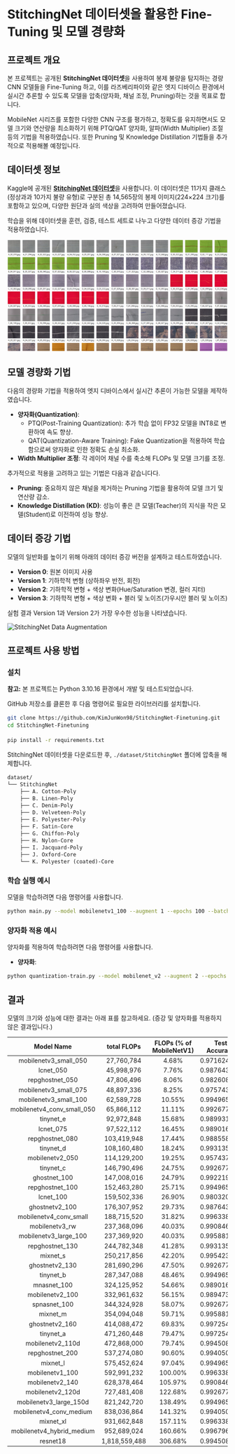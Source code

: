 # StitchingNet 데이터셋을 활용한 Fine-Tuning 및 모델 경량화

## 프로젝트 개요

본 프로젝트는 공개된 **StitchingNet 데이터셋**을 사용하여 봉제 불량을 탐지하는 경량 CNN 모델들을 Fine-Tuning 하고, 이를 라즈베리파이와 같은 엣지 디바이스 환경에서 실시간 추론할 수 있도록 모델을 압축(양자화, 채널 조정, Pruning)하는 것을 목표로 합니다.

MobileNet 시리즈를 포함한 다양한 CNN 구조를 평가하고, 정확도를 유지하면서도 모델 크기와 연산량을 최소화하기 위해 PTQ/QAT 양자화, 알파(Width Multiplier) 조절 등의 기법을 적용하였습니다. 또한 Pruning 및 Knowledge Distillation 기법들을 추가적으로 적용해볼 예정입니다.

## 데이터셋 정보

Kaggle에 공개된 [**StitchingNet 데이터셋**](https://www.kaggle.com/datasets/hyungjung/stitchingnet-dataset)을 사용합니다. 이 데이터셋은 11가지 클래스(정상과과 10가지 불량 유형)로 구분된 총 14,565장의 봉제 이미지(224×224 크기)를 포함하고 있으며, 다양한 원단과 실의 색상을 고려하여 만들어졌습니다.

학습을 위해 데이터셋을 훈련, 검증, 테스트 세트로 나누고 다양한 데이터 증강 기법을 적용하였습니다.

![StitchingNet 데이터셋](./assets/StitchingNet-cover.png)





## 모델 경량화 기법

다음의 경량화 기법을 적용하여 엣지 디바이스에서 실시간 추론이 가능한 모델을 제작하였습니다.

- **양자화(Quantization)**:
  - PTQ(Post-Training Quantization): 추가 학습 없이 FP32 모델을 INT8로 변환하여 속도 향상.
  - QAT(Quantization-Aware Training): Fake Quantization을 적용하여 학습함으로써 양자화로 인한 정확도 손실 최소화.
- **Width Multiplier 조정**: 각 레이어 채널 수를 축소해 FLOPs 및 모델 크기를 조정.


추가적으로 적용을 고려하고 있는 기법은 다음과 같습니다다.
- **Pruning**: 중요하지 않은 채널을 제거하는 Pruning 기법을 활용하여 모델 크기 및 연산량 감소.
- **Knowledge Distillation (KD)**: 성능이 좋은 큰 모델(Teacher)의 지식을 작은 모델(Student)로 이전하여 성능 향상.

## 데이터 증강 기법

모델의 일반화를 높이기 위해 아래의 데이터 증강 버전을 설계하고 테스트하였습니다.

- **Version 0**: 원본 이미지 사용
- **Version 1**: 기하학적 변형 (상하좌우 반전, 회전)
- **Version 2**: 기하학적 변형 + 색상 변화(Hue/Saturation 변경, 컬러 지터)
- **Version 3**: 기하학적 변형 + 색상 변화 + 블러 및 노이즈(가우시안 블러 및 노이즈)

실험 결과 Version 1과 Version 2가 가장 우수한 성능을 나타냈습니다.

![StitchingNet Data Augmentation](./assets/augmentation.png)

## 프로젝트 사용 방법

### 설치
**참고:** 본 프로젝트는 Python 3.10.16 환경에서 개발 및 테스트되었습니다.

GitHub 저장소를 클론한 후 다음 명령어로 필요한 라이브러리를 설치합니다.

```bash
git clone https://github.com/KimJunWon98/StitchingNet-Finetuning.git
cd StitchingNet-Finetuning

pip install -r requirements.txt
```

StitchingNet 데이터셋을 다운로드한 후, `./dataset/StitchingNet` 폴더에 압축을 해제합니다.

```
dataset/
└── StitchingNet
    ├── A. Cotton-Poly
    ├── B. Linen-Poly
    ├── C. Denim-Poly
    ├── D. Velveteen-Poly
    ├── E. Polyester-Poly
    ├── F. Satin-Core
    ├── G. Chiffon-Poly
    ├── H. Nylon-Core
    ├── I. Jacquard-Poly
    ├── J. Oxford-Core
    └── K. Polyester (coated)-Core
```

### 학습 실행 예시

모델을 학습하려면 다음 명령어를 사용합니다.

```bash
python main.py --model mobilenetv1_100 --augment 1 --epochs 100 --batch-size 32 --patience 5
```

### 양자화 적용 예시

양자화를 적용하여 학습하려면 다음 명령어를 사용합니다.

- **양자화**:
```bash
python quantization-train.py --model mobilenet_v2 --augment 2 --epochs 100 --batch-size 32 --patience 5
```

## 결과

모델의 크기와 성능에 대한 결과는 아래 표를 참고하세요.
(증강 및  양자화를 적용하지 않은 결과입니다.)

| **Model Name**               | **total FLOPs** | **FLOPs (% of MobileNetV1)** | **Test Accuracy** | **Test Loss** | **model size(MB)**| **total params** |
|:----------------------------:|:---------------:|:----------------------------:|:-----------------:|:-------------:|:-----------------:|:----------------:|
| mobilenetv3_small_050        |   27,760,784    |            4.68%             |    0.971624714    |   0.088149468 |       2.2106      |     579,499      |
| lcnet_050                    |   45,998,976    |            7.76%             |    0.987643021    |   0.052872514 |       2.3420      |     613,947      |
| repghostnet_050              |   47,806,496    |            8.06%             |    0.982608696    |   0.066296293 |       3.9942      |   1,047,059      |
| mobilenetv3_small_075        |   48,897,336    |            8.25%             |    0.975743707    |   0.089050043 |       3.9221      |   1,028,147      |
| mobilenetv3_small_100        |   62,589,728    |           10.55%             |    0.994965675    |   0.028624037 |       5.8332      |   1,529,131      |
| mobilenetv4_conv_small_050   |   65,866,112    |           11.11%             |    0.992677346    |   0.039048381 |       3.7080      |     972,043      |
| tinynet_e                    |   92,972,848    |           15.68%             |    0.989931350    |   0.047753061 |       2.9604      |     776,063      |
| lcnet_075                    |   97,522,112    |           16.45%             |    0.989016018    |   0.054260235 |       4.1633      |   1,091,379      |
| repghostnet_080              |  103,419,948    |           17.44%             |    0.988558352    |   0.065928386 |       7.6754      |   2,012,059      |
| tinynet_d                    |  108,160,480    |           18.24%             |    0.993135011    |   0.028453372 |       4.0876      |   1,071,537      |
| mobilenetv2_050              |  114,129,200    |           19.25%             |    0.957437071    |   0.142501757 |       2.6770      |     701,771      |
| tinynet_c                    |  146,790,496    |           24.75%             |    0.992677346    |   0.031656751 |       4.5407      |   1,190,325      |
| ghostnet_100                 |  147,008,016    |           24.79%             |    0.992219680    |   0.044597797 |      14.9368      |   3,915,599      |
| repghostnet_100              |  152,463,280    |           25.71%             |    0.994965675    |   0.038698082 |      10.7067      |   2,806,695      |
| lcnet_100                    |  159,502,336    |           26.90%             |    0.980320366    |   0.081513069 |       6.4350      |   1,686,891      |
| ghostnetv2_100               |  176,307,952    |           29.73%             |    0.987643021    |   0.045260441 |      18.6539      |   4,889,999      |
| mobilenetv4_conv_small       |  188,715,520    |           31.82%             |    0.996338673    |   0.027423992 |       9.5639      |   2,507,115      |
| mobilenetv3_rw               |  237,368,096    |           40.03%             |    0.990846682    |   0.056315712 |      16.0714      |   4,213,009      |
| mobilenetv3_large_100        |  237,369,920    |           40.03%             |    0.995881007    |   0.022990244 |      16.0832      |   4,216,123      |
| repghostnet_130              |  244,782,348    |           41.28%             |    0.993135011    |   0.034219508 |      16.0664      |   4,211,703      |
| mixnet_s                     |  250,217,856    |           42.20%             |    0.995423341    |   0.029249636 |       9.9736      |   2,614,513      |
| ghostnetv2_130               |  281,690,296    |           47.50%             |    0.992677346    |   0.050706274 |      29.3484      |   7,693,495      |
| tinynet_b                    |  287,347,088    |           48.46%             |    0.994965675    |   0.027727696 |       9.3981      |   2,463,653      |
| mnasnet_100                  |  324,125,952    |           54.66%             |    0.989016018    |   0.041411342 |      11.8881      |   3,116,403      |
| mobilenetv2_100              |  332,961,632    |           56.15%             |    0.989473684    |   0.054968993 |       8.5372      |   2,237,963      |
| spnasnet_100                 |  344,324,928    |           58.07%             |    0.992677346    |   0.033866570 |      12.0343      |   3,154,707      |
| mixnet_m                     |  354,094,048    |           59.71%             |    0.995881007    |   0.027904702 |      13.3297      |   3,494,289      |
| ghostnetv2_160               |  414,088,472    |           69.83%             |    0.997254005    |   0.030395896 |      42.4415      |  11,125,789      |
| tinynet_a                    |  471,260,448    |           79.47%             |    0.997254005    |   0.017525528 |      18.7724      |   4,921,063      |
| mobilenetv2_110d             |  472,868,000    |           79.74%             |    0.994508009    |   0.027064183 |      12.3963      |   3,249,611      |
| repghostnet_200              |  537,274,080    |           90.60%             |    0.994050343    |   0.045810232 |      32.5364      |   8,529,215      |
| mixnet_l                     |  575,452,624    |           97.04%             |    0.994965675    |   0.029670224 |      22.1602      |   5,809,159      |
| mobilenetv1_100              |  592,991,232    |          100.00%             |    0.996338673    |   0.017458078 |      12.2767      |   3,218,251      |
| mobilenetv2_140              |  628,378,464    |          105.97%             |    0.990846682    |   0.032729845 |      16.5386      |   4,335,499      |
| mobilenetv2_120d             |  727,481,408    |          122.68%             |    0.992677346    |   0.038538630 |      17.4112      |   4,564,235      |
| mobilenetv3_large_150d       |  821,242,720    |          138.49%             |    0.994965675    |   0.026226329 |      50.9468      |  13,355,411      |
| mobilenetv4_conv_medium      |  838,036,864    |          141.32%             |    0.994050343    |   0.028611423 |      32.2289      |   8,448,603      |
| mixnet_xl                    |  931,662,848    |          157.11%             |    0.996338673    |   0.018656055 |      39.5839      |  10,376,675      |
| mobilenetv4_hybrid_medium    |  952,689,024    |          160.66%             |    0.996796339    |   0.016634977 |      37.4136      |   9,807,739      |
| resnet18                     | 1,818,559,488   |          306.68%             |    0.994508009    |   0.024347538 |      42.6565      |  11,182,155      |
